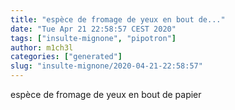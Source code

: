 ```yaml
---
title: "espèce de fromage de yeux en bout de..."
date: "Tue Apr 21 22:58:57 CEST 2020"
tags: ["insulte-mignone", "pipotron"]
author: m1ch3l
categories: ["generated"]
slug: "insulte-mignone/2020-04-21-22:58:57"
---
```


espèce de fromage de yeux en bout de papier
